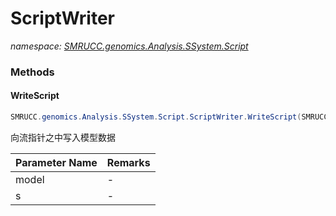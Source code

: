 ﻿# ScriptWriter
_namespace: [SMRUCC.genomics.Analysis.SSystem.Script](./index.md)_





### Methods

#### WriteScript
```csharp
SMRUCC.genomics.Analysis.SSystem.Script.ScriptWriter.WriteScript(SMRUCC.genomics.Analysis.SSystem.Script.Model,System.IO.Stream@)
```
向流指针之中写入模型数据

|Parameter Name|Remarks|
|--------------|-------|
|model|-|
|s|-|



